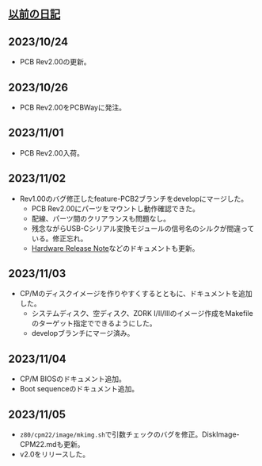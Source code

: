 ## [以前の日記](Diary2.md)

## 2023/10/24
- PCB Rev2.00の更新。

## 2023/10/26
- PCB Rev2.00をPCBWayに発注。

## 2023/11/01
- PCB Rev2.00入荷。

## 2023/11/02
- Rev1.00のバグ修正したfeature-PCB2ブランチをdevelopにマージした。
  - PCB Rev2.00にパーツをマウントし動作確認できた。
  - 配線、パーツ間のクリアランスも問題なし。
  - 残念ながらUSB-Cシリアル変換モジュールの信号名のシルクが間違っている。修正忘れ。
  - [Hardware Release Note](./Hardware/HW-ReleaseNote-ja.md)などのドキュメントも更新。

## 2023/11/03
- CP/Mのディスクイメージを作りやすくするとともに、ドキュメントを追加した。
  - システムディスク、空ディスク、ZORK I/II/IIIのイメージ作成をMakefileのターゲット指定でできるようにした。
  - developブランチにマージ済み。

## 2023/11/04
- CP/M BIOSのドキュメント追加。
- Boot sequenceのドキュメント追加。

## 2023/11/05
- `z80/cpm22/image/mkimg.sh`で引数チェックのバグを修正。DiskImage-CPM22.mdも更新。
- v2.0をリリースした。


